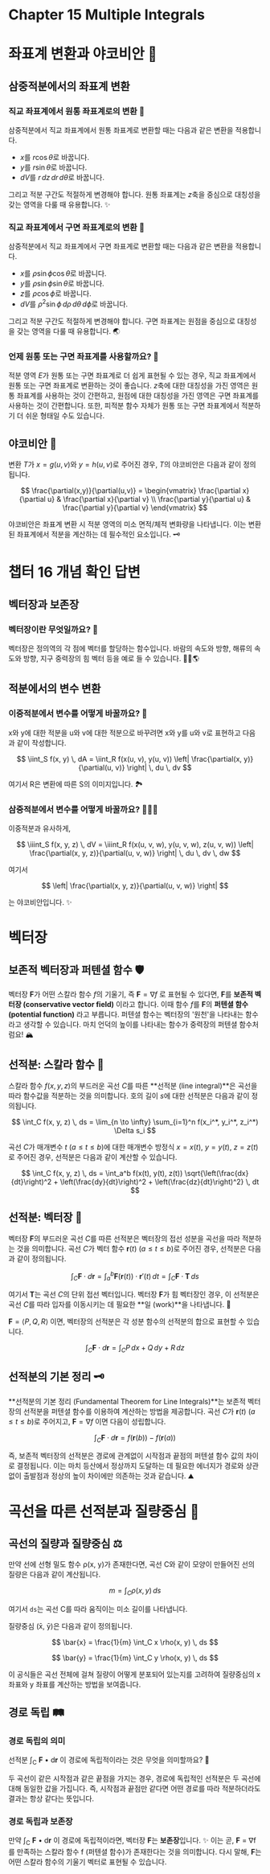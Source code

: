 # Chapter 15 Multiple Integrals

# 좌표계 변환과 야코비안 🤔

## 삼중적분에서의 좌표계 변환

### 직교 좌표계에서 원통 좌표계로의 변환 🔄

삼중적분에서 직교 좌표계에서 원통 좌표계로 변환할 때는 다음과 같은 변환을 적용합니다.

* $x$를 $r\cos\theta$로 바꿉니다.
* $y$를 $r\sin\theta$로 바꿉니다.
* $dV$를 $r \,dz\,dr\,d\theta$로 바꿉니다.

그리고 적분 구간도 적절하게 변경해야 합니다.  원통 좌표계는 $z$축을 중심으로 대칭성을 갖는 영역을 다룰 때 유용합니다. ✨

### 직교 좌표계에서 구면 좌표계로의 변환 🔄

삼중적분에서 직교 좌표계에서 구면 좌표계로 변환할 때는 다음과 같은 변환을 적용합니다.

* $x$를 $\rho\sin\phi\cos\theta$로 바꿉니다.
* $y$를 $\rho\sin\phi\sin\theta$로 바꿉니다.
* $z$를 $\rho\cos\phi$로 바꿉니다.
* $dV$를 $\rho^2\sin\phi \,d\rho\,d\theta\,d\phi$로 바꿉니다.

그리고 적분 구간도 적절하게 변경해야 합니다. 구면 좌표계는 원점을 중심으로 대칭성을 갖는 영역을 다룰 때 유용합니다. 🌏

### 언제 원통 또는 구면 좌표계를 사용할까요? 🤔

적분 영역 $E$가 원통 또는 구면 좌표계로 더 쉽게 표현될 수 있는 경우, 직교 좌표계에서 원통 또는 구면 좌표계로 변환하는 것이 좋습니다.  $z$축에 대한 대칭성을 가진 영역은 원통 좌표계를 사용하는 것이 간편하고, 원점에 대한 대칭성을 가진 영역은 구면 좌표계를 사용하는 것이 간편합니다. 또한, 피적분 함수 자체가 원통 또는 구면 좌표계에서 적분하기 더 쉬운 형태일 수도 있습니다.


## 야코비안 📐

변환 $T$가 $x = g(u,v)$와 $y = h(u,v)$로 주어진 경우, $T$의 야코비안은 다음과 같이 정의됩니다.

$$
\frac{\partial(x,y)}{\partial(u,v)} = \begin{vmatrix} \frac{\partial x}{\partial u} & \frac{\partial x}{\partial v} \\ \frac{\partial y}{\partial u} & \frac{\partial y}{\partial v} \end{vmatrix}
$$

야코비안은 좌표계 변환 시 적분 영역의 미소 면적/체적 변화량을 나타냅니다.  이는 변환된 좌표계에서 적분을 계산하는 데 필수적인 요소입니다. 🗝️

# 챕터 16 개념 확인 답변

## 벡터장과 보존장

### 벡터장이란 무엇일까요? 🤔

벡터장은 정의역의 각 점에 벡터를 할당하는 함수입니다.  바람의 속도와 방향, 해류의 속도와 방향, 지구 중력장의 힘 벡터 등을 예로 들 수 있습니다.  💨🌊🌎

## 적분에서의 변수 변환

### 이중적분에서 변수를 어떻게 바꿀까요? 🔄

x와 y에 대한 적분을 u와 v에 대한 적분으로 바꾸려면 x와 y를 u와 v로 표현하고 다음과 같이 작성합니다.

$$
\iint_S f(x, y) \, dA = \iint_R f(x(u, v), y(u, v)) \left| \frac{\partial(x, y)}{\partial(u, v)} \right| \, du \, dv
$$

여기서 R은 변환에 따른 S의 이미지입니다.  🏞️

### 삼중적분에서 변수를 어떻게 바꿀까요? 🔄🔄🔄

이중적분과 유사하게,

$$
\iiint_S f(x, y, z) \, dV = \iiint_R f(x(u, v, w), y(u, v, w), z(u, v, w)) \left| \frac{\partial(x, y, z)}{\partial(u, v, w)} \right| \, du \, dv \, dw
$$

여기서

$$
\left| \frac{\partial(x, y, z)}{\partial(u, v, w)} \right|
$$

는 야코비안입니다. ✨

# 벡터장

## 보존적 벡터장과 퍼텐셜 함수 🛡️

벡터장 $\mathbf{F}$가 어떤 스칼라 함수 $f$의 기울기, 즉 $\mathbf{F} = \nabla f$ 로 표현될 수 있다면, $\mathbf{F}$를 **보존적 벡터장 (conservative vector field)** 이라고 합니다.  이때 함수 $f$를 $\mathbf{F}$의 **퍼텐셜 함수 (potential function)** 라고 부릅니다.  퍼텐셜 함수는 벡터장의 '원천'을 나타내는 함수라고 생각할 수 있습니다.  마치 언덕의 높이를 나타내는 함수가 중력장의 퍼텐셜 함수처럼요! 🏔️

## 선적분: 스칼라 함수 🧮

스칼라 함수 $f(x, y, z)$의 부드러운 곡선 $C$를 따른 **선적분 (line integral)**은 곡선을 따라 함수값을 적분하는 것을 의미합니다. 호의 길이 $s$에 대한 선적분은 다음과 같이 정의됩니다.

$$
\int_C f(x, y, z) \, ds = \lim_{n \to \infty} \sum_{i=1}^n f(x_i^*, y_i^*, z_i^*) \Delta s_i
$$

곡선 $C$가 매개변수 $t$ ($a \le t \le b$)에 대한 매개변수 방정식 $x = x(t)$, $y = y(t)$, $z = z(t)$로 주어진 경우, 선적분은 다음과 같이 계산할 수 있습니다.

$$
\int_C f(x, y, z) \, ds = \int_a^b f(x(t), y(t), z(t)) \sqrt{\left(\frac{dx}{dt}\right)^2 + \left(\frac{dy}{dt}\right)^2 + \left(\frac{dz}{dt}\right)^2} \, dt
$$

## 선적분: 벡터장 🧭

벡터장 $\mathbf{F}$의 부드러운 곡선 $C$를 따른 선적분은 벡터장의 접선 성분을 곡선을 따라 적분하는 것을 의미합니다.  곡선 $C$가 벡터 함수 $\mathbf{r}(t)$ ($a \le t \le b$)로 주어진 경우, 선적분은 다음과 같이 정의됩니다.

$$
\int_C \mathbf{F} \cdot d\mathbf{r} = \int_a^b \mathbf{F}(\mathbf{r}(t)) \cdot \mathbf{r}'(t) \, dt = \int_C \mathbf{F} \cdot \mathbf{T} \, ds
$$

여기서 $\mathbf{T}$는 곡선 $C$의 단위 접선 벡터입니다.  벡터장 $\mathbf{F}$가 힘 벡터장인 경우, 이 선적분은 곡선 $C$를 따라 입자를 이동시키는 데 필요한 **일 (work)**을 나타냅니다.  💪

$\mathbf{F} = \langle P, Q, R \rangle$ 이면, 벡터장의 선적분은 각 성분 함수의 선적분의 합으로 표현할 수 있습니다.

$$
\int_C \mathbf{F} \cdot d\mathbf{r} = \int_C P \, dx + Q \, dy + R \, dz
$$

## 선적분의 기본 정리 🗝️

**선적분의 기본 정리 (Fundamental Theorem for Line Integrals)**는 보존적 벡터장의 선적분을 퍼텐셜 함수를 이용하여 계산하는 방법을 제공합니다. 곡선 $C$가 $\mathbf{r}(t)$ ($a \le t \le b$)로 주어지고, $\mathbf{F} = \nabla f$ 이면 다음이 성립합니다.

$$
\int_C \mathbf{F} \cdot d\mathbf{r} = f(\mathbf{r}(b)) - f(\mathbf{r}(a))
$$

즉, 보존적 벡터장의 선적분은 경로에 관계없이 시작점과 끝점의 퍼텐셜 함수 값의 차이로 결정됩니다.  이는 마치 등산에서 정상까지 도달하는 데 필요한 에너지가 경로와 상관없이 출발점과 정상의 높이 차이에만 의존하는 것과 같습니다. ⛰️

# 곡선을 따른 선적분과 질량중심 🤔

## 곡선의 질량과 질량중심 ⚖️

만약 선에 선형 밀도 함수 ρ(x, y)가 존재한다면, 곡선 C와 같이 모양이 만들어진 선의 질량은 다음과 같이 계산됩니다.

$$ m = \int_C \rho(x, y) \, ds $$

여기서 `ds`는 곡선 C를 따라 움직이는 미소 길이를 나타냅니다.  

질량중심 (x̄, ȳ)은 다음과 같이 정의됩니다.

$$ \bar{x} = \frac{1}{m} \int_C x \rho(x, y) \, ds $$

$$ \bar{y} = \frac{1}{m} \int_C y \rho(x, y) \, ds $$

이 공식들은 곡선 전체에 걸쳐 질량이 어떻게 분포되어 있는지를 고려하여 질량중심의 x 좌표와 y 좌표를 계산하는 방법을 보여줍니다.  

## 경로 독립 🛤️

### 경로 독립의 의미

선적분  ∫<sub>C</sub> **F** • d**r** 이 경로에 독립적이라는 것은 무엇을 의미할까요? 🤔

두 곡선이 같은 시작점과 같은 끝점을 가지는 경우, 경로에 독립적인 선적분은 두 곡선에 대해 동일한 값을 가집니다.  즉, 시작점과 끝점만 같다면 어떤 경로를 따라 적분하더라도 결과는 항상 같다는 뜻입니다.

### 경로 독립과 보존장

만약 ∫<sub>C</sub> **F** • d**r** 이 경로에 독립적이라면, 벡터장 **F**는 **보존장**입니다. ✨  이는 곧,  **F** = ∇f 를 만족하는 스칼라 함수 f (퍼텐셜 함수)가 존재한다는 것을 의미합니다.  다시 말해, **F**는 어떤 스칼라 함수의 기울기 벡터로 표현될 수 있습니다.